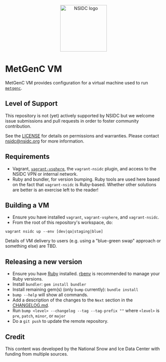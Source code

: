 <p align="center">
  <img alt="NSIDC logo" src="https://nsidc.org/themes/custom/nsidc/logo.svg" width="150" />
</p>


# MetGenC VM

MetGenC VM provides configuration for a virtual machine used to run
[`metgenc`](https://github.com/nsidc/granule-metgen).


## Level of Support

This repository is not (yet) actively supported by NSIDC but we welcome issue submissions and
pull requests in order to foster community contribution.

See the [LICENSE](LICENSE.md) for details on permissions and warranties. Please contact
nsidc@nsidc.org for more information.


## Requirements

* Vagrant, [`vagrant-vsphere`](https://github.com/nsidc/vagrant-vsphere), the `vagrant-nsidc`
  plugin, and access to the NSIDC VPN or internal network.
* Ruby and bundler, for version bumping. Ruby tools are used here based on the
  fact that `vagrant-nsidc` is Ruby-based. Whether other solutions are better is
  an exercise left to the reader!

## Building a VM

* Ensure you have installed `vagrant`, `vagrant-vsphere`, and `vagrant-nsidc`.
* From the root of this repository's workspace, do:

```
vagrant nsidc up --env [dev|qa|staging|blue]
```

Details of VM delivery to users (e.g. using a "blue-green swap" approach or
something else) are TBD.

## Releasing a new version

* Ensure you have
    [Ruby](https://www.ruby-lang.org/en/documentation/installation/) installed.
    [rbenv](https://github.com/rbenv/rbenv#readme) is recommended to manage your
    Ruby versions.
* Install `bundler`: `gem install bundler`
* Install remaining gem(s) (only `bump` currently): `bundle install`
* `bump --help` will show all commands.
* Add a description of the changes to the `Next` section in the [CHANGELOG.md](CHANGELOG.md).
* Run `bump <level> --changelog --tag --tag-prefix ""` where `<level>` is `pre`, `patch`, `minor`, or `major`
* Do a `git push` to update the remote repository.

## Credit

This content was developed by the National Snow and Ice Data Center with funding from
multiple sources.
